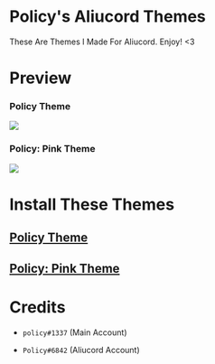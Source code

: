 # Policy's Aliucord Themes
These Are Themes I Made For Aliucord. Enjoy! <3

# Preview
### Policy Theme
<img src="https://media.discordapp.net/attachments/873240959318642748/898042540484333578/Screenshot_20211013-225956.jpg">

### Policy: Pink Theme
<img src="https://media.discordapp.net/attachments/873240959318642748/898042540748578836/Screenshot_20211013-225910.jpg">

# Install These Themes

## [Policy Theme](https://cdn.discordapp.com/attachments/873240959318642748/898043117415059486/policy.json)

## [Policy: Pink Theme](https://cdn.discordapp.com/attachments/873240959318642748/898043117553479712/policypink.json)

# Credits
- `policy#1337` (Main Account)

- `Policy#6842` (Aliucord Account)
